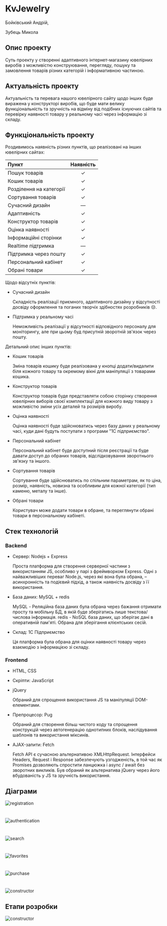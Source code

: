 # KvJewelry 
Бойківський Андрій,

Зубець Микола

## Опис проекту
Суть проекту у створенні адаптивного інтернет-магазину ювелірних виробів з можливістю конструювання, перегляду, пошуку та замовлення товарів різних категорій і інформативною частиною.

## Актуальність проекту

Актуальність та перевага нашого ювелірного сайту щодо інших буде виражена у конструкторі виробів, що буде мати велику функціональність та зручність на відміну від подібних існуючих сайтів та перевірку наявності товару у реальному часі через інформацію зі складу.
 
## Функціональність проекту
Роздивимось наявність різних пунктів, що реалізовані на інших ювелірних сайтах:

 | Пункт            | Наявність       | 
 | :------------------- | :----------------------: | 
| Пошук товарів| ✓                    |
| Кошик товарів | ✓                   |
| Розділення на категорії | ✓ |
| Сортування товарів | ✓         |
| Сучасний дизайн  |—              |
|Адаптивність|✓                        |
| Конструктор товарів| ✓        |
| Оцінка наявності| ✓               |
| Інформаційні сторінки | ✓    |
| Realtime підтримка       | —    |
| Підтримка через пошту | ✓  |
|Персональний кабінет|✓       |
|Обрані товари|✓       |

Щодо відсутніх пунктів:

- Сучасний дизайн 

  Складність реалізації приємного, адаптивного дизайну у відсутності досвіду оформлення та поганих творчіх здібностях розробників 😒.
 
- Підтримка у реальному часі

  Неможливість реалізації у відсутності відповідного персоналу для моніторингу, але при цьому буд присутній зворотній зв'язок через пошту.

Детальний опис інших пунктів:

- Кошик товарів

  Зміна товарів кошику буде реалізована у кнопці додати/видалити біля кожного товару та окремому вікні для маніпуляції з товарами кошика.
  
 - Конструктор товарів 
   
   Конструктор товарів буде представляти собою сторінку створення ювелірних виборів своєї комплектації для кожного виду товару з можливістю зміни усіх деталей та розмірів виробу.
  
 - Оцінка наявності
 
   Оцінка наявності буде здійснюватись через базу даних у реальному часі, куди дані будуть поступати з програми "1С підприємство". 
   
- Персональний кабінет
  
   Персональний кабінет буде доступний після реєстрації та буде давати доступ до обраних товарів, відслідковування зворотнього зв'язку та іншого.
  
 - Сортування товарів
 
   Сортування буде здійснюватись по спільним параметрам, як то ціна, розмір, наявність, новизна та особливим для кожної категорії (тип каменю, металу та інше).
  
 - Обрані товари

   Користувач може додати товари в обране, та переглянути обрані товари в персональному кабінеті.
## Стeк технологій

### Backend
- Сервер: Nodejs + Express

    Проста платформа для створення серверної частини з використанням JS, особливо у парі з фреймворком Express. Одні з найважливіших переваг Node.js, через які вона була обрана, – асинхронність та подієвий підхід, а також наявність досвіду з її використання.
- База даних: MySQL + redis

    MySQL - Реляційна база даних була обрана через бажання отримати просту та мобільну БД, в якій буде зберігатись лише текстова/числова інформація. 
    redis - NoSQL база даних, що зберігає дані в оперативній пам'яті. Обрана для зберігання клієнтських сесій.

- Склад: 1C Підприємство
    
    Ця платформа була обрана для оцінки наявності товару через взаємодію з інформацією зі складу.

### Frontend
- HTML, CSS
- Скріпти: JavaScript
- jQuery
  
  Обраний для спрощення використання JS та маніпуляції DOM-елементами.
- Препроцесор: Pug

  Обраний для створення більш чистого коду та спрощення конструкцій через автогенерацію однотипних блоків, наслідування шаблонів та використання міксинів.
- AJAX-запити: Fetch

  Fetch API є сучасною альтернативою XMLHttpRequest. Інтерфейси Headers, Request і Response забезпечують узгодженість, в той час як Promises дозволяють спростити ланцюжка і async / await без зворотних викликів. Був обраний як альтернатива jQuery через його вбудованість у JS та зручність використання.
## Діаграми 

![registration](./assets/Diag1.png)
#
![authentication](./assets/Diag2.png)
#
![search](./assets/Diag3.png)
#
![favorites](./assets/Diag4.png)
#
![purchase](./assets/Diag5.png)
#
![constructor](./assets/Diag6.png)

## Етапи розробки
![constructor](./assets/Timeline.png)